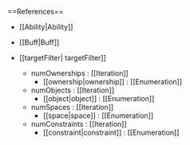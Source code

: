 ==References==
 * [[Ability|Ability]]
 * [[Buff|Buff]]

 * [[targetFilter| targetFilter]]
   * numOwnerships : [[Iteration]]
     * [[ownership|ownership]] : [[Enumeration]]
   * numObjects : [[Iteration]]
     * [[object|object]] : [[Enumeration]]
   * numSpaces : [[Iteration]]
     * [[space|space]] : [[Enumeration]]
   * numConstraints : [[Iteration]]
     * [[constraint|constraint]] : [[Enumeration]]


